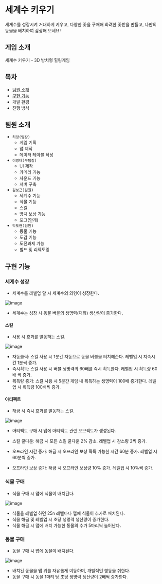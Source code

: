 # 세계수 키우기
세계수를 성장시켜 거대하게 키우고,
다양한 꽃을 구매해 화려한 꽃밭을 만들고,
나만의 동물을 배치하여 감상해 보세요!
## 게임 소개
세계수 키우기 - 3D 방치형 힐링게임
## 목차
- [팀원 소개](#팀원-소개)
- [구현 기능](#구현-기능)
- 개발 환경
- 진행 방식
## 팀원 소개
- `허정(팀장)`
  - 게임 기획
  - 맵 제작
  - 데이터 테이블 작성
- `이영대(부팀장)`
  - UI 제작
  - 카메라 기능
  - 사운드 기능
  - 서버 구축
- `김보근(팀원)`
  - 세계수 기능
  - 식물 기능
  - 스킬
  - 방치 보상 기능
  - 포그(안개)
- `박도현(팀원)`
  - 동물 기능
  - 도감 기능
  - 도전과제 기능
  - 빌드 및 리펙토링
## 구현 기능
### 세계수 성장
- 세계수를 레벨업 할 시 세계수의 외형이 성장한다.
  
![image](https://github.com/user-attachments/assets/2e2b62d3-69b5-4a23-a94a-78b055bac433)
- 세계수는 성장 시 동물 버블의 생명력(재화) 생산량이 증가한다.

#### 스킬
- 사용 시 효과를 발동하는 스킬.
  
![image](https://github.com/user-attachments/assets/f4603b9e-2b28-4a39-bf0c-e11a0fd78d51)

- 자동클릭: 스킬 사용 시 1분간 자동으로 동물 버블을 터치해준다. 레벨업 시 지속시간 1분씩 증가.
- 즉시획득: 스킬 사용 시 버블 생명력의 60배를 즉시 획득한다. 레벨업 시 획득량 60배 씩 증가.
- 획득량 증가: 스킬 사용 시 5분간 게임 내 획득하는 생명력이 100배 증가한다. 레벨업 시 획득량 100배씩 증가.

#### 아티펙트
- 해금 시 즉시 효과를 발동하는 스킬.
  
![image](https://github.com/user-attachments/assets/0421d2d7-0337-496f-8e2d-acffd7974802)
- 아티펙트 구매 시 맵에 아티펙트 관련 오브젝트가 생성된다.

- 스킬 쿨다운: 해금 시 모든 스킬 쿨다운 2% 감소. 레벨업 시 감소량 2씩 증가.
- 오프라인 시간 증가: 해금 시 오프라인 보상 획득 가능한 시간 60분 증가. 레벨업 시 60분씩 증가.
- 오프라인 보상 증가: 해금 시 오프라인 보상량 10% 증가. 레벨업 시 10%씩 증가.

### 식물 구매
- 식물 구매 시 맵에 식물이 배치된다.
  
![image](https://github.com/user-attachments/assets/19d7e5be-7bb3-4783-be54-912d0f5cd6d2)
- 식물을 레벨업 하면 25n 레벨마다 맵에 식물이 추가로 배치된다.
- 식물 해금 및 레벨업 시 초당 생명력 생산량이 증가한다.
- 식물 해금 시 맵에 배치 가능한 동물의 수가 5마리씩 늘어난다.

### 동물 구매
- 동물 구매 시 맵에 동물이 배치된다.
  
![image](https://github.com/user-attachments/assets/8cf0807a-6e99-4c5b-ac21-db018a79cef7)
- 배치된 동물을 맵 위를 자유롭게 이동하며, 개별적인 행동을 취한다.
- 동물 구매 시 동물 1마리 당 초당 생명력 생산량이 2배씩 증가한다.
